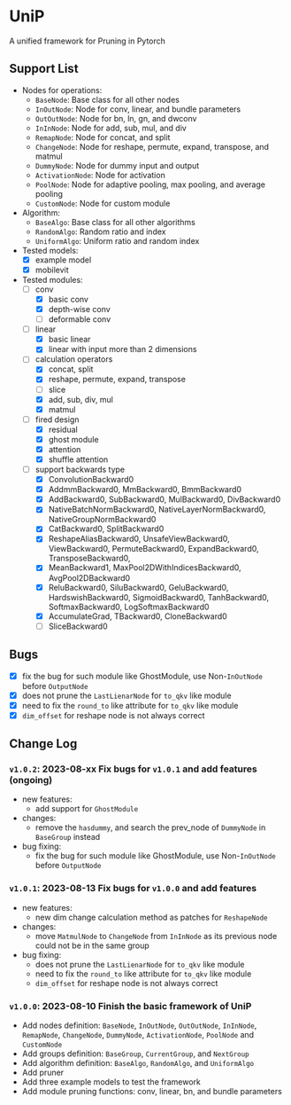 # UniP
A unified framework for Pruning in Pytorch

## Support List
- Nodes for operations:
    - `BaseNode`: Base class for all other nodes
    - `InOutNode`: Node for conv, linear, and bundle parameters
    - `OutOutNode`: Node for bn, ln, gn, and dwconv
    - `InInNode`: Node for add, sub, mul, and div
    - `RemapNode`: Node for concat, and split
    - `ChangeNode`: Node for reshape, permute, expand, transpose, and matmul
    - `DummyNode`: Node for dummy input and output
    - `ActivationNode`: Node for activation
    - `PoolNode`: Node for adaptive pooling, max pooling, and average pooling
    - `CustomNode`: Node for custom module
- Algorithm:
    - `BaseAlgo`: Base class for all other algorithms
    - `RandomAlgo`: Random ratio and index
    - `UniformAlgo`: Uniform ratio and random index
- Tested models:
    - [x] example model
    - [x] mobilevit
- Tested modules:
    - [ ] conv
        - [x] basic conv
        - [x] depth-wise conv
        - [ ] deformable conv
    - [ ] linear
        - [x] basic linear
        - [x] linear with input more than 2 dimensions
    - [ ] calculation operators
        - [x] concat, split
        - [x] reshape, permute, expand, transpose
        - [ ] slice
        - [x] add, sub, div, mul
        - [x] matmul
    - [ ] fired design
        - [x] residual
        - [x] ghost module
        - [x] attention
        - [x] shuffle attention
    - [ ] support backwards type
        - [x] ConvolutionBackward0
        - [x] AddmmBackward0, MmBackward0, BmmBackward0
        - [x] AddBackward0, SubBackward0, MulBackward0, DivBackward0
        - [x] NativeBatchNormBackward0, NativeLayerNormBackward0, NativeGroupNormBackward0
        - [x] CatBackward0, SplitBackward0
        - [x] ReshapeAliasBackward0, UnsafeViewBackward0, ViewBackward0, PermuteBackward0, ExpandBackward0, TransposeBackward0, 
        - [x] MeanBackward1, MaxPool2DWithIndicesBackward0, AvgPool2DBackward0
        - [x] ReluBackward0, SiluBackward0, GeluBackward0, HardswishBackward0, SigmoidBackward0, TanhBackward0, SoftmaxBackward0, LogSoftmaxBackward0
        - [x] AccumulateGrad, TBackward0, CloneBackward0
        - [ ] SliceBackward0

## Bugs
- [x] fix the bug for such module like GhostModule, use Non-`InOutNode` before `OutputNode`
- [x] does not prune the `LastLienarNode` for `to_qkv` like module
- [x] need to fix the `round_to` like attribute for `to_qkv` like module
- [x] `dim_offset` for reshape node is not always correct

## Change Log
### `v1.0.2`: 2023-08-xx Fix bugs for `v1.0.1` and add features (ongoing)
- new features:
    <!-- - add `ignore_list` for some unwanted and unsupported modules -->
    <!-- - add `CustomNode` for custom module -->
    <!-- - add support for `SliceBackward0` -->
    - add support for `GhostModule`
    <!-- - organize the `BaseAlgo` for better inheritance -->
    <!-- - organize the `./ttl` folder for better example -->
    <!-- - organize the `./test` folder for better test -->
- changes:
    - remove the `hasdummy`, and search the prev_node of `DummyNode` in `BaseGroup` instead
- bug fixing:
    <!-- - fix the bug for `DCN` module: use `CustomNode` to replace `InOutNode` -->
    - fix the bug for such module like GhostModule, use Non-`InOutNode` before `OutputNode`
### `v1.0.1`: 2023-08-13 Fix bugs for `v1.0.0` and add features
- new features:
    - new dim change calculation method as patches for `ReshapeNode`
- changes:
    - move `MatmulNode` to `ChangeNode` from `InInNode` as its previous node could not be in the same group
- bug fixing:
    - does not prune the `LastLienarNode` for `to_qkv` like module
    - need to fix the `round_to` like attribute for `to_qkv` like module
    - `dim_offset` for reshape node is not always correct
### `v1.0.0`: 2023-08-10 Finish the basic framework of UniP 
- Add nodes definition: `BaseNode`, `InOutNode`, `OutOutNode`, `InInNode`, `RemapNode`, `ChangeNode`, `DummyNode`, `ActivationNode`, `PoolNode` and `CustomNode`
- Add groups definition: `BaseGroup`, `CurrentGroup`, and `NextGroup`
- Add algorithm definition: `BaseAlgo`, `RandomAlgo`, and `UniformAlgo`
- Add pruner
- Add three example models to test the framework
- Add module pruning functions: conv, linear, bn, and bundle parameters